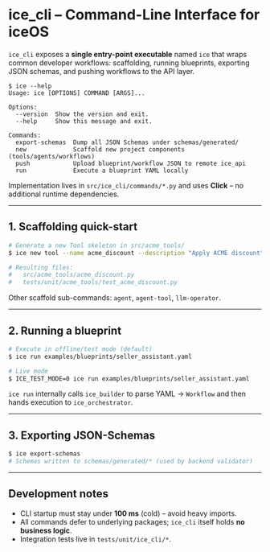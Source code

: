 # ice_cli – Command-Line Interface for iceOS

`ice_cli` exposes a **single entry-point executable** named `ice` that wraps
common developer workflows: scaffolding, running blueprints, exporting JSON
schemas, and pushing workflows to the API layer.

```
$ ice --help
Usage: ice [OPTIONS] COMMAND [ARGS]...

Options:
  --version  Show the version and exit.
  --help     Show this message and exit.

Commands:
  export-schemas  Dump all JSON Schemas under schemas/generated/
  new             Scaffold new project components (tools/agents/workflows)
  push            Upload blueprint/workflow JSON to remote ice_api
  run             Execute a blueprint YAML locally
```

Implementation lives in `src/ice_cli/commands/*.py` and uses **Click** – no
additional runtime dependencies.

---

## 1. Scaffolding quick-start

```bash
# Generate a new Tool skeleton in src/acme_tools/
$ ice new tool --name acme_discount --description "Apply ACME discount" --output-dir src/acme_tools

# Resulting files:
#   src/acme_tools/acme_discount.py
#   tests/unit/acme_tools/test_acme_discount.py
```

Other scaffold sub-commands: `agent`, `agent-tool`, `llm-operator`.

---

## 2. Running a blueprint

```bash
# Execute in offline/test mode (default)
$ ice run examples/blueprints/seller_assistant.yaml

# Live mode
$ ICE_TEST_MODE=0 ice run examples/blueprints/seller_assistant.yaml
```

`ice run` internally calls `ice_builder` to parse YAML → `Workflow` and then
hands execution to `ice_orchestrator`.

---

## 3. Exporting JSON-Schemas

```bash
$ ice export-schemas
# Schemas written to schemas/generated/* (used by backend validator)
```

---

## Development notes

* CLI startup must stay under **100 ms** (cold) – avoid heavy imports.
* All commands defer to underlying packages; `ice_cli` itself holds **no
  business logic**.
* Integration tests live in `tests/unit/ice_cli/*`.
